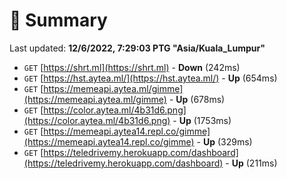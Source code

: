 # 📖 Summary
Last updated: **12/6/2022, 7:29:03 PTG "Asia/Kuala_Lumpur"**

- `GET` [https://shrt.ml](https://shrt.ml) - **Down** (242ms)
- `GET` [https://hst.aytea.ml/](https://hst.aytea.ml/) - **Up** (654ms)
- `GET` [https://memeapi.aytea.ml/gimme](https://memeapi.aytea.ml/gimme) - **Up** (678ms)
- `GET` [https://color.aytea.ml/4b31d6.png](https://color.aytea.ml/4b31d6.png) - **Up** (1753ms)
- `GET` [https://memeapi.aytea14.repl.co/gimme](https://memeapi.aytea14.repl.co/gimme) - **Up** (329ms)
- `GET` [https://teledrivemy.herokuapp.com/dashboard](https://teledrivemy.herokuapp.com/dashboard) - **Up** (211ms)
